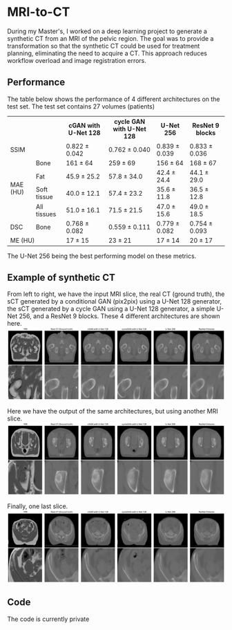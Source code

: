 # MRI-to-CT

During my Master's, I worked on a deep learning project to generate a synthetic CT from an MRI of the pelvic region. The goal was to provide a transformation so that the synthetic CT could be used for treatment planning, eliminating the need to acquire a CT. This approach reduces workflow overload and image registration errors.

## Performance
The table below shows the performance of 4 different architectures on the test set. The test set contains 27 volumes (patients)
<table>
  <tr>
    <th colspan="2"> </th>
    <th> cGAN with U-Net 128 </th>
    <th>cycle GAN with U-Net 128 </th>
    <th>U-Net 256 </th>
    <th>ResNet 9 blocks </th>
  </tr>
  <tr>
    <td colspan="2"> SSIM </td>
    <td>0.822 ± 0.042</td>
    <td>0.762 ± 0.040</td>
    <td>0.839 ± 0.039</td>
    <td>0.833 ± 0.036</td>
  </tr>
  <tr>
    <td rowspan="4">MAE (HU)</td>
    <td> Bone </td>
    <td>161 ± 64</td>
    <td>259 ± 69</td>
    <td>156 ± 64</td>
    <td>168 ± 67</td>
  </tr>
  <tr>
    <td> Fat </td>
    <td>45.9 ± 25.2</td>
    <td>57.8 ± 34.0</td>
    <td>42.4 ± 24.4</td>
    <td>44.1 ± 29.0</td>
  </tr>
  <tr>
    <td> Soft tissue </td>
    <td>40.0 ± 12.1</td>
    <td>57.4 ± 23.2</td>
    <td>35.6 ± 11.8</td>
    <td>36.5 ± 12.8</td>
  </tr>
  <tr>
    <td> All tissues </td>
    <td>51.0 ± 16.1</td>
    <td>71.5 ± 21.5</td>
    <td>47.0 ± 15.6</td>
    <td>49.0 ± 18.5</td>
  </tr>
  <tr>
    <td>DSC</td>
    <td> Bone </td>
    <td>0.768 ± 0.082</td>
    <td>0.559 ± 0.111</td>
    <td>0.779 ± 0.082</td>
    <td>0.754 ± 0.093</td>
  </tr>
  <tr>
    <td colspan="2"> ME (HU) </td>
    <td>17 ± 15</td>
    <td>23 ± 21</td>
    <td>17 ± 14</td>
    <td>20 ± 17</td>
  </tr>
</table>

The U-Net 256 being the best performing model on these metrics.

## Example of synthetic CT
From left to right, we have the input MRI slice, the real CT (ground truth), the sCT generated by a conditional GAN (pix2pix) using a U-Net 128 generator, the sCT generated by a cycle GAN using a U-Net 128 generator, a simple U-Net 256, and a ResNet 9 blocks. These 4 different architectures are shown here. 
![Default Image](imgs/sct000.png)

Here we have the output of the same architectures, but using another MRI slice.
![Default Image](imgs/sct001.png)

Finally, one last slice.
![Default Image](imgs/sct002.png)


## Code
The code is currently private




